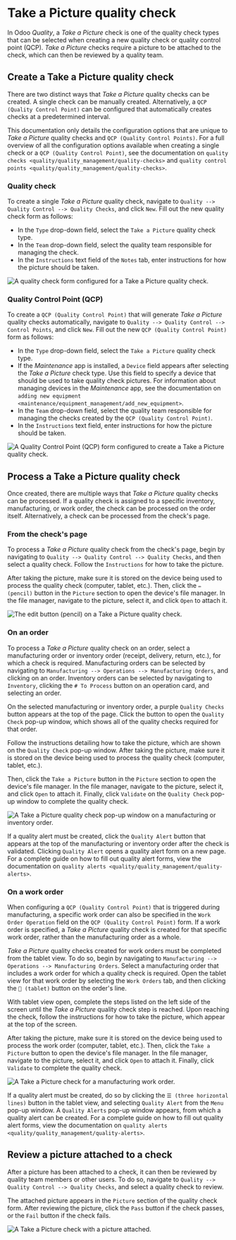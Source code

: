 # Take a Picture quality check

In Odoo *Quality*, a *Take a Picture* check is one of the quality check
types that can be selected when creating a new quality check or quality
control point (QCP). *Take a Picture* checks require a picture to be
attached to the check, which can then be reviewed by a quality team.

## Create a Take a Picture quality check

There are two distinct ways that *Take a Picture* quality checks can be
created. A single check can be manually created. Alternatively, a
`QCP (Quality Control Point)` can be configured that automatically
creates checks at a predetermined interval.

This documentation only details the configuration options that are
unique to *Take a Picture* quality checks and
`QCP (Quality Control Points)`. For a full overview of all the
configuration options available when creating a single check or a
`QCP (Quality Control Point)`, see the documentation on `quality checks
<quality/quality_management/quality-checks>` and `quality control points
<quality/quality_management/quality-checks>`.

### Quality check

To create a single *Take a Picture* quality check, navigate to
`Quality --> Quality
Control --> Quality Checks`, and click `New`. Fill out the new quality
check form as follows:

- In the `Type` drop-down field, select the `Take a Picture` quality
  check type.
- In the `Team` drop-down field, select the quality team responsible for
  managing the check.
- In the `Instructions` text field of the `Notes` tab, enter
  instructions for how the picture should be taken.

<img src="picture_check/picture-check-form.png" class="align-center"
alt="A quality check form configured for a Take a Picture quality check." />

### Quality Control Point (QCP)

To create a `QCP (Quality Control Point)` that will generate *Take a
Picture* quality checks automatically, navigate to
`Quality --> Quality Control --> Control Points`, and click `New`. Fill
out the new `QCP (Quality Control Point)` form as follows:

- In the `Type` drop-down field, select the `Take a Picture` quality
  check type.
- If the *Maintenance* app is installed, a `Device` field appears after
  selecting the *Take a Picture* check type. Use this field to specify a
  device that should be used to take quality check pictures. For
  information about managing devices in the *Maintenance* app, see the
  documentation on
  `adding new equipment <maintenance/equipment_management/add_new_equipment>`.
- In the `Team` drop-down field, select the quality team responsible for
  managing the checks created by the `QCP (Quality Control Point)`.
- In the `Instructions` text field, enter instructions for how the
  picture should be taken.

<img src="picture_check/picture-qcp-form.png" class="align-center"
alt="A Quality Control Point (QCP) form configured to create a Take a Picture quality check." />

## Process a Take a Picture quality check

Once created, there are multiple ways that *Take a Picture* quality
checks can be processed. If a quality check is assigned to a specific
inventory, manufacturing, or work order, the check can be processed on
the order itself. Alternatively, a check can be processed from the
check's page.

### From the check's page

To process a *Take a Picture* quality check from the check's page, begin
by navigating to `Quality --> Quality Control --> Quality Checks`, and
then select a quality check. Follow the `Instructions` for how to take
the picture.

After taking the picture, make sure it is stored on the device being
used to process the quality check (computer, tablet, etc.). Then, click
the `✏️ (pencil)` button in the `Picture` section to open the device's
file manager. In the file manager, navigate to the picture, select it,
and click `Open` to attach it.

<img src="picture_check/picture-edit-button.png" class="align-center"
alt="The edit button (pencil) on a Take a Picture quality check." />

### On an order

To process a *Take a Picture* quality check on an order, select a
manufacturing order or inventory order (receipt, delivery, return,
etc.), for which a check is required. Manufacturing orders can be
selected by navigating to
`Manufacturing --> Operations --> Manufacturing Orders`, and clicking on
an order. Inventory orders can be selected by navigating to `Inventory`,
clicking the `# To Process` button on an operation card, and selecting
an order.

On the selected manufacturing or inventory order, a purple
`Quality Checks` button appears at the top of the page. Click the button
to open the `Quality Check` pop-up window, which shows all of the
quality checks required for that order.

Follow the instructions detailing how to take the picture, which are
shown on the `Quality
Check` pop-up window. After taking the picture, make sure it is stored
on the device being used to process the quality check (computer, tablet,
etc.).

Then, click the `Take a Picture` button in the `Picture` section to open
the device's file manager. In the file manager, navigate to the picture,
select it, and click `Open` to attach it. Finally, click `Validate` on
the `Quality Check` pop-up window to complete the quality check.

<img src="picture_check/picture-check-pop-up.png" class="align-center"
alt="A Take a Picture quality check pop-up window on a manufacturing or inventory order." />

If a quality alert must be created, click the `Quality Alert` button
that appears at the top of the manufacturing or inventory order after
the check is validated. Clicking `Quality Alert` opens a quality alert
form on a new page. For a complete guide on how to fill out quality
alert forms, view the documentation on `quality alerts
<quality/quality_management/quality-alerts>`.

### On a work order

When configuring a `QCP (Quality Control Point)` that is triggered
during manufacturing, a specific work order can also be specified in the
`Work Order Operation` field on the `QCP (Quality Control Point)` form.
If a work order is specified, a *Take a Picture* quality check is
created for that specific work order, rather than the manufacturing
order as a whole.

*Take a Picture* quality checks created for work orders must be
completed from the tablet view. To do so, begin by navigating to
`Manufacturing --> Operations --> Manufacturing
Orders`. Select a manufacturing order that includes a work order for
which a quality check is required. Open the tablet view for that work
order by selecting the `Work Orders` tab, and then clicking the
`📱 (tablet)` button on the order's line.

With tablet view open, complete the steps listed on the left side of the
screen until the *Take a Picture* quality check step is reached. Upon
reaching the check, follow the instructions for how to take the picture,
which appear at the top of the screen.

After taking the picture, make sure it is stored on the device being
used to process the work order (computer, tablet, etc.). Then, click the
`Take a Picture` button to open the device's file manager. In the file
manager, navigate to the picture, select it, and click `Open` to attach
it. Finally, click `Validate` to complete the quality check.

<img src="picture_check/work-order-picture-check.png"
class="align-center"
alt="A Take a Picture check for a manufacturing work order." />

If a quality alert must be created, do so by clicking the
`☰ (three horizontal lines)` button in the tablet view, and selecting
`Quality Alert` from the `Menu` pop-up window. A `Quality Alerts` pop-up
window appears, from which a quality alert can be created. For a
complete guide on how to fill out quality alert forms, view the
documentation on
`quality alerts <quality/quality_management/quality-alerts>`.

## Review a picture attached to a check

After a picture has been attached to a check, it can then be reviewed by
quality team members or other users. To do so, navigate to
`Quality --> Quality Control --> Quality Checks`, and select a quality
check to review.

The attached picture appears in the `Picture` section of the quality
check form. After reviewing the picture, click the `Pass` button if the
check passes, or the `Fail` button if the check fails.

<img src="picture_check/review-picture-check.png" class="align-center"
alt="A Take a Picture check with a picture attached." />
